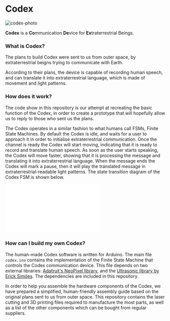 # Codex

![codex-photo](codex-photo.jpg)

**Codex** is a **Co**mmunication **De**vice for **Ex**traterrestrial Beings.

### What is Codex?

The plans to build Codex were sent to us from outer space, by extraterrestrial beigns trying to communicate with Earth. 

According to their plans, the device is capable of recording human speech, and can translate it into extraterrestrial language, which is made of movement and light patterns.

### How does it work?

The code show in this repository is our attempt at recreating the basic function of the Codex, in order to create a prototype that will hopefully allow us to reply to those who sent us the plans. 

The Codex operates in a similar fashion to what humans call FSMs, Finite State Machines. By default the Codex is idle, and waits for a user to approach it in order to initialise extraterrestrial communication. Once the channel is ready the Codex will start moving, indicating that it is ready to record and translate human speech. As soon as the user starts speaking, the Codex will move faster, showing that it is processing the message and translating it into extraterrestrial language. When the message ends the Codex will mark a pause, then it will play the translated message in extraterrestrial-readable light patterns. The state transition diagram of the Codex FSM is shown below. 

![codex-diagram](codex-diagram.pdf)

### How can I build my own Codex?

The human-made Codex software is written for Arduino. The main file `codex.ino` contains the implementation of the Finite State Machine that controls the Codex communication device. This file depends on two external libraries: [Adafruit's NeoPixel library](https://github.com/adafruit/Adafruit_NeoPixel), and the [Ultrasonic library by Erick Simões](https://github.com/ErickSimoes/Ultrasonic). The dependencies are included in this repository.

In order to help you assemble the hardware components of the Codex, we have prepared a simplified, human-friendly assembly guide based on the original plans sent to us from outer space. This repository contains the laser cutting and 3D printing files required to manufacture the most  parts, as well as a list of the other components which can be bought from regular suppliers.
